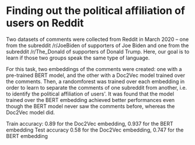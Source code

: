 # Finding out the political affiliation of users on Reddit

Two datasets of comments were collected from Reddit in March 2020 – one from the subreddit /r/JoeBiden of supporters of Joe Biden and one from the subreddit /r/The_Donald of supporters of Donald Trump. Here, our goal is to learn if those two groups speak the same type of language.

For this task, two embeddings of the comments were created: one with a pre-trained BERT model, and the other with a Doc2Vec model trained over the comments. Then, a randomforest was trained over each embedding in order to learn to separate the comments of one subreddit from another, i.e. to identify the political affiliation of users'. It was found that the model trained over the BERT embedding achieved better performances even though the BERT model never saw the comments before, whereas the Doc2Vec model did.

Train accuracy: 0.89 for the Doc2Vec embedding, 0.937 for the BERT embedding
Test accuracy 0.58 for the Doc2Vec embedding, 0.747 for the BERT embedding
